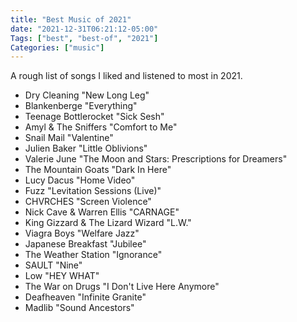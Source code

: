 ```yaml
---
title: "Best Music of 2021"
date: "2021-12-31T06:21:12-05:00"
Tags: ["best", "best-of", "2021"]
Categories: ["music"] 
---
```


A rough list of songs I liked and listened to most in 2021. 

* Dry Cleaning "New Long Leg"
* Blankenberge "Everything"
* Teenage Bottlerocket "Sick Sesh"
* Amyl & The Sniffers "Comfort to Me"
* Snail Mail "Valentine"
* Julien Baker "Little Oblivions"
* Valerie June "The Moon and Stars: Prescriptions for Dreamers"
* The Mountain Goats "Dark In Here"
* Lucy Dacus "Home Video"
* Fuzz "Levitation Sessions (Live)"
* CHVRCHES "Screen Violence"
* Nick Cave & Warren Ellis "CARNAGE"
* King Gizzard & The Lizard Wizard "L.W."
* Viagra Boys "Welfare Jazz"
* Japanese Breakfast "Jubilee"
* The Weather Station "Ignorance"
* SAULT "Nine"
* Low "HEY WHAT"
* The War on Drugs "I Don't Live Here Anymore"
* Deafheaven "Infinite Granite"
* Madlib "Sound Ancestors"
